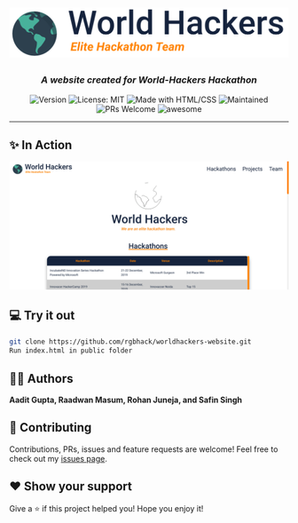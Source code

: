 <h1 align="center">
  <img src="./public/assets/logo.svg" />
</h1>

<h3 align="center">
  <i>
   A website created for World-Hackers Hackathon
  </i>
</h3>

<p align="center">
  <img alt="Version" src="https://img.shields.io/badge/Version-1.0-red.svg" />
  <img alt="License: MIT" src="https://img.shields.io/badge/License-MIT-orange.svg" />
  <img alt="Made with HTML/CSS" src="https://img.shields.io/badge/Made%20with-HTML/CSS-yellow.svg" />
  <img alt="Maintained" src="https://img.shields.io/badge/Maintained-Yes-brightgreen.svg">
  <img alt="PRs Welcome" src="https://img.shields.io/badge/PRs-Welcome-blue.svg">
  <img alt="awesome" src="https://img.shields.io/badge/Awesome-Yes-blueviolet">
</p>

<hr>

## ✨ In Action

<p align="center">
  <img src="./assets/record.gif" />
</p>

## 💻 Try it out

```sh
git clone https://github.com/rgbhack/worldhackers-website.git
Run index.html in public folder
```

## 👨‍💻 Authors

**Aadit Gupta, Raadwan Masum, Rohan Juneja, and Safin Singh**

## 🤝 Contributing

Contributions, PRs, issues and feature requests are welcome! Feel free to check out my [issues page](https://github.com/RGBHack/worldhackers-website/issues).

## ❤️ Show your support

Give a ⭐️ if this project helped you!
Hope you enjoy it!
